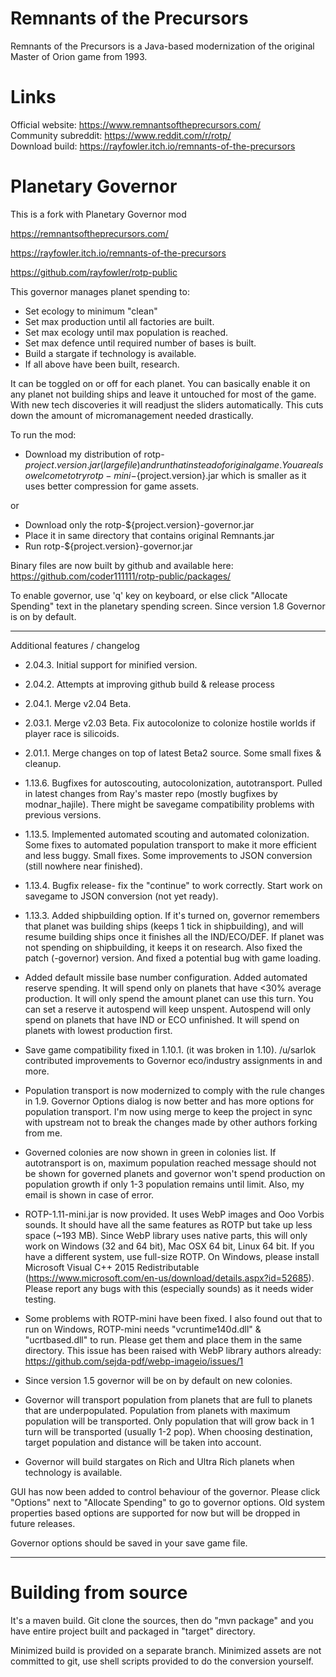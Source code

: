 # Remnants of the Precursors

Remnants of the Precursors is a Java-based modernization of the original Master of Orion game from 1993.

# Links
Official website: https://www.remnantsoftheprecursors.com/<br/>
Community subreddit: https://www.reddit.com/r/rotp/<br/>
Download build: https://rayfowler.itch.io/remnants-of-the-precursors

# Planetary Governor

This is a fork with Planetary Governor mod 

https://remnantsoftheprecursors.com/

https://rayfowler.itch.io/remnants-of-the-precursors

https://github.com/rayfowler/rotp-public

This governor manages planet spending to:

* Set ecology to minimum "clean"
* Set max production until all factories are built.
* Set max ecology until max population is reached.
* Set max defence until required number of bases is built.
* Build a stargate if technology is available.
* If all above have been built, research.

It can be toggled on or off for each planet. You can basically enable it on any
planet not building ships and leave it untouched for most of the game. With new 
tech discoveries it will readjust the sliders automatically. This cuts down the
amount of micromanagement needed drastically.

To run the mod:

* Download my distribution of rotp-${project.version}.jar (large file) and run that instead of 
original game. You are also welcome to try rotp-mini-${project.version}.jar which is smaller
as it uses better compression for game assets. 

or

* Download only the rotp-${project.version}-governor.jar
* Place it in same directory that contains original Remnants.jar
* Run rotp-${project.version}-governor.jar

Binary files are now built by github and available here: https://github.com/coder111111/rotp-public/packages/

To enable governor, use 'q' key on keyboard, or else click "Allocate Spending"
text in the planetary spending screen. Since version 1.8 Governor is on by default.

---

Additional features / changelog

* 2.04.3. Initial support for minified version.

* 2.04.2. Attempts at improving github build & release process

* 2.04.1. Merge v2.04 Beta.

* 2.03.1. Merge v2.03 Beta. Fix autocolonize to colonize hostile worlds if player race is silicoids.

* 2.01.1. Merge changes on top of latest Beta2 source. Some small fixes & cleanup.

* 1.13.6. Bugfixes for autoscouting, autocolonization, autotransport. Pulled in latest changes from Ray's master 
repo (mostly bugfixes by modnar_hajile). There might be savegame compatibility problems with previous versions.

* 1.13.5. Implemented automated scouting and automated colonization. Some fixes to automated
population transport to make it more efficient and less buggy. Small fixes. Some improvements to
JSON conversion (still nowhere near finished).

* 1.13.4. Bugfix release- fix the "continue" to work correctly. Start work on savegame
to JSON conversion (not yet ready).

* 1.13.3. Added shipbuilding option. If it's turned on, governor remembers that planet was building
ships (keeps 1 tick in shipbuilding), and will resume building ships once it finishes all
the IND/ECO/DEF. If planet was not spending on shipbuilding, it keeps it on research. Also fixed
the patch (-governor) version. And fixed a potential bug with game loading.

* Added default missile base number configuration. Added automated reserve spending.
It will spend only on planets that have <30% average production. It will only spend
the amount planet can use this turn. You can set a reserve it autospend will keep
unspent. Autospend will only spend on planets that have IND or ECO unfinished. It will
spend on planets with lowest production first.

* Save game compatibility fixed in 1.10.1. (it was broken in 1.10). /u/sarlok contributed 
improvements to Governor eco/industry assignments in and more.

* Population transport is now modernized to comply with the rule changes in 1.9.
Governor Options dialog is now better and has more options for population transport.
I'm now using merge to keep the project in sync with upstream not to break the changes
made by other authors forking from me.

* Governed colonies are now shown in green in colonies list. If autotransport is on,
maximum population reached message should not be shown for governed planets and 
governor won't spend production on population growth if only 1-3 population remains 
until limit. Also, my email is shown in case of error.

* ROTP-1.11-mini.jar is now provided. It uses WebP images and Ooo Vorbis sounds.
It should have all the same features as ROTP but take up less space (~193 MB). Since
WebP library uses native parts, this will only work on Windows (32 and 64 bit),
Mac OSX 64 bit, Linux 64 bit. If you have a different system, use full-size ROTP.
On Windows, please install Microsoft Visual C++ 2015 Redistributable 
(https://www.microsoft.com/en-us/download/details.aspx?id=52685).
Please report any bugs with this (especially sounds) as it needs wider testing.

* Some problems with ROTP-mini have been fixed. I also found out that to run on 
Windows, ROTP-mini needs "vcruntime140d.dll" & "ucrtbased.dll" to run. Please get
them and place them in the same directory. This issue has been raised with WebP
library authors already: https://github.com/sejda-pdf/webp-imageio/issues/1

* Since version 1.5 governor will be on by default on new colonies.

* Governor will transport population from planets that are full to planets that
are underpopulated. Population from planets with maximum population will be 
transported. Only population that will grow back in 1 turn will be transported 
(usually 1-2 pop). When choosing destination, target population and distance will
be taken into account. 

* Governor will build stargates on Rich and Ultra Rich planets when technology is 
available.

GUI has now been added to control behaviour of the governor. Please click "Options"
next to "Allocate Spending" to go to governor options. Old system properties based
options are supported for now but will be dropped in future releases.

Governor options should be saved in your save game file.

---

# Building from source

It's a maven build. Git clone the sources, then do "mvn package" and you have entire
project built and packaged in "target" directory.

Minimized build is provided on a separate branch. Minimized assets are not committed 
to git, use shell scripts provided to do the conversion yourself.
